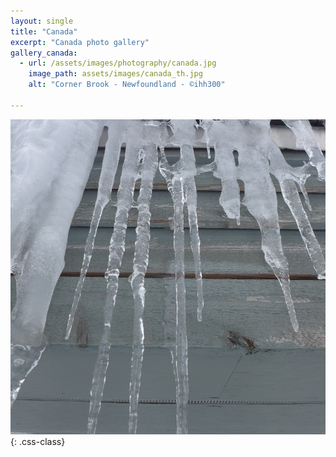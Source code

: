 ```yaml
---
layout: single
title: "Canada"
excerpt: "Canada photo gallery"
gallery_canada:
  - url: /assets/images/photography/canada.jpg
    image_path: assets/images/canada_th.jpg
    alt: "Corner Brook - Newfoundland - ©ihh300"
  
---
```

![Corner Brook - Newfoundland](/assets/images/photography/canada.jpg){: .css-class}
